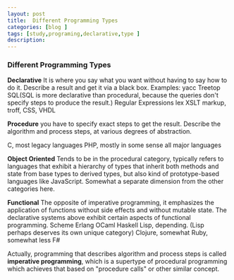 ```yaml
---
layout: post
title:  Different Programming Types
categories: [blog ]
tags: [study,programing,declarative,type ]
description: 
---  
```


### Different Programming Types

**Declarative**
It is where you say what you want without having to say how to do it.
Describe a result and get it via a black box. Examples:
yacc
Treetop
SQL(SQL is more declarative than procedural, because the queries don't specify
steps to produce the result.)
Regular Expressions
lex
XSLT
markup, troff, CSS, VHDL

**Procedure**
you have to specify exact steps to get the result.
Describe the algorithm and process steps, at various degrees of abstraction.

C, most legacy languages
PHP, mostly
in some sense all major languages

**Object Oriented**
Tends to be in the procedural category, typically refers to languages that
exhibit a hierarchy of types that inherit both methods and state from base 
types to derived types, but also kind of prototype-based languages 
like JavaScript. Somewhat a separate dimension from the other categories here.

**Functional**
The opposite of imperative programming, it emphasizes the application of 
functions without side effects and without mutable state. The declarative 
systems above exhibit certain aspects of functional programming.
Scheme
Erlang
OCaml
Haskell
Lisp, depending. (Lisp perhaps deserves its own unique category)
Clojure, somewhat
Ruby, somewhat less
F#

Actually, programming that describes algorithm and process steps is called 
**imperative programming**, which is a supertype of procedural programming which 
achieves that based on "procedure calls" or other similar concept.


